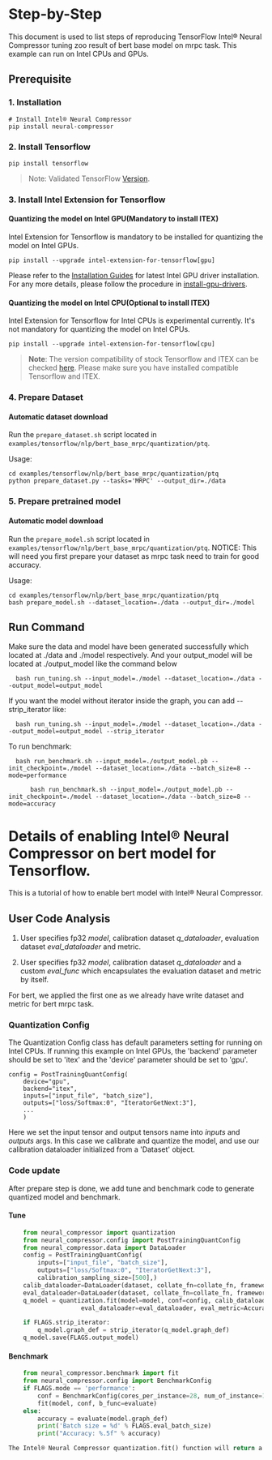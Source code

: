 Step-by-Step
============

This document is used to list steps of reproducing TensorFlow Intel® Neural Compressor tuning zoo result of bert base model on mrpc task.
This example can run on Intel CPUs and GPUs.


## Prerequisite

### 1. Installation
```shell
# Install Intel® Neural Compressor
pip install neural-compressor
```
### 2. Install Tensorflow
```shell
pip install tensorflow
```
> Note: Validated TensorFlow [Version](/docs/source/installation_guide.md#validated-software-environment).

### 3. Install Intel Extension for Tensorflow

#### Quantizing the model on Intel GPU(Mandatory to install ITEX)
Intel Extension for Tensorflow is mandatory to be installed for quantizing the model on Intel GPUs.

```shell
pip install --upgrade intel-extension-for-tensorflow[gpu]
```
Please refer to the [Installation Guides](https://dgpu-docs.intel.com/installation-guides/ubuntu/ubuntu-focal-dc.html) for latest Intel GPU driver installation.
For any more details, please follow the procedure in [install-gpu-drivers](https://github.com/intel/intel-extension-for-tensorflow/blob/main/docs/install/install_for_gpu.md#install-gpu-drivers).

#### Quantizing the model on Intel CPU(Optional to install ITEX)
Intel Extension for Tensorflow for Intel CPUs is experimental currently. It's not mandatory for quantizing the model on Intel CPUs.

```shell
pip install --upgrade intel-extension-for-tensorflow[cpu]
```

> **Note**: 
> The version compatibility of stock Tensorflow and ITEX can be checked [here](https://github.com/intel/intel-extension-for-tensorflow#compatibility-table). Please make sure you have installed compatible Tensorflow and ITEX.

### 4. Prepare Dataset

#### Automatic dataset download
Run the `prepare_dataset.sh` script located in `examples/tensorflow/nlp/bert_base_mrpc/quantization/ptq`.

Usage:
```shell
cd examples/tensorflow/nlp/bert_base_mrpc/quantization/ptq
python prepare_dataset.py --tasks='MRPC' --output_dir=./data
```

### 5. Prepare pretrained model

#### Automatic model download
Run the `prepare_model.sh` script located in `examples/tensorflow/nlp/bert_base_mrpc/quantization/ptq`.
NOTICE: This will need you first prepare your dataset as mrpc task need to train for good accuracy.


Usage:
```shell
cd examples/tensorflow/nlp/bert_base_mrpc/quantization/ptq
bash prepare_model.sh --dataset_location=./data --output_dir=./model
```

## Run Command
Make sure the data and model have been generated successfully which located at ./data and ./model respectively.
And your output_model will be located at ./output_model like the command below
  ```shell
    bash run_tuning.sh --input_model=./model --dataset_location=./data --output_model=output_model
  ```
If you want the model without iterator inside the graph, you can add --strip_iterator like:
  ```shell
    bash run_tuning.sh --input_model=./model --dataset_location=./data --output_model=output_model --strip_iterator
  ```
To run benchmark:
  ```shell
    bash run_benchmark.sh --input_model=./output_model.pb --init_checkpoint=./model --dataset_location=./data --batch_size=8 --mode=performance
  ```
  ```shell
        bash run_benchmark.sh --input_model=./output_model.pb --init_checkpoint=./model --dataset_location=./data --batch_size=8 --mode=accuracy
  ```

Details of enabling Intel® Neural Compressor on bert model for Tensorflow.
=========================

This is a tutorial of how to enable bert model with Intel® Neural Compressor.
## User Code Analysis
1. User specifies fp32 *model*, calibration dataset *q_dataloader*, evaluation dataset *eval_dataloader* and metric.

2. User specifies fp32 *model*, calibration dataset *q_dataloader* and a custom *eval_func* which encapsulates the evaluation dataset and metric by itself.

For bert, we applied the first one as we already have write dataset and metric for bert mrpc task. 

### Quantization Config
The Quantization Config class has default parameters setting for running on Intel CPUs. If running this example on Intel GPUs, the 'backend' parameter should be set to 'itex' and the 'device' parameter should be set to 'gpu'.

```
config = PostTrainingQuantConfig(
    device="gpu",
    backend="itex",
    inputs=["input_file", "batch_size"],
    outputs=["loss/Softmax:0", "IteratorGetNext:3"],
    ...
    )
```
Here we set the input tensor and output tensors name into *inputs* and *outputs* args. In this case we calibrate and quantize the model, and use our calibration dataloader initialized from a 'Dataset' object.

### Code update

After prepare step is done, we add tune and benchmark code to generate quantized model and benchmark.

#### Tune
```python
    from neural_compressor import quantization
    from neural_compressor.config import PostTrainingQuantConfig
    from neural_compressor.data import DataLoader
    config = PostTrainingQuantConfig(
        inputs=["input_file", "batch_size"],
        outputs=["loss/Softmax:0", "IteratorGetNext:3"],
        calibration_sampling_size=[500],)
    calib_dataloader=DataLoader(dataset, collate_fn=collate_fn, framework='tensorflow')
    eval_dataloader=DataLoader(dataset, collate_fn=collate_fn, framework='tensorflow')
    q_model = quantization.fit(model=model, conf=config, calib_dataloader=calib_dataloader,
                    eval_dataloader=eval_dataloader, eval_metric=Accuracy())

    if FLAGS.strip_iterator:
        q_model.graph_def = strip_iterator(q_model.graph_def)
    q_model.save(FLAGS.output_model)
```
#### Benchmark
```python
    from neural_compressor.benchmark import fit
    from neural_compressor.config import BenchmarkConfig
    if FLAGS.mode == 'performance':
        conf = BenchmarkConfig(cores_per_instance=28, num_of_instance=1)
        fit(model, conf, b_func=evaluate)
    else:
        accuracy = evaluate(model.graph_def)
        print('Batch size = %d' % FLAGS.eval_batch_size)
        print("Accuracy: %.5f" % accuracy)

The Intel® Neural Compressor quantization.fit() function will return a best quantized model under time constraint.
